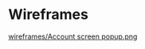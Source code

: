 # Wireframes
[wireframes/Account screen popup.png](https://github.com/ChicoState/UX-ScheduleBuilder/blob/4a03a526e962315b03f5232724dc72d319fafc5e/wireframes/Details%20Pop-up.png)
